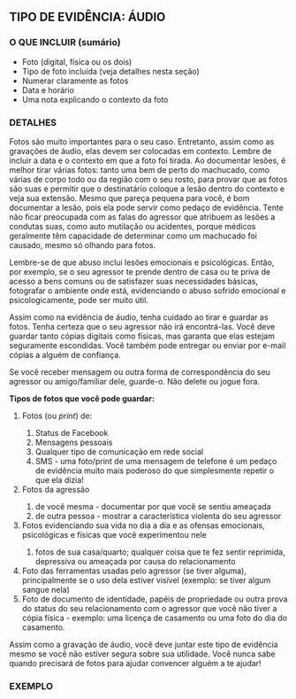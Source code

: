 <h2>TIPO DE EVIDÊNCIA: ÁUDIO</h2>
<h3>O QUE INCLUIR (sumário)</h3>
<ul>
    <li>Foto (digital, física ou os dois) </li>
    <li>Tipo de foto incluída (veja detalhes nesta seção)</li>
    <li>Numerar claramente as fotos</li>
    <li>Data e horário</li>
    <li>Uma nota explicando o contexto da foto</li>
</ul>
<h3>DETALHES</h3>
<p>Fotos são muito importantes para o seu caso. Entretanto, assim como as gravações de áudio, elas devem ser colocadas em contexto. Lembre de incluir a data e o contexto em que a foto foi tirada. Ao documentar lesões, é melhor tirar várias fotos: tanto uma bem de perto do machucado, como várias de corpo todo ou da região com o seu rosto, para provar que as fotos são suas e permitir que o destinatário coloque a lesão dentro do contexto e veja sua extensão. Mesmo que pareça pequena para você, é bom documentar a lesão, pois ela pode servir como pedaço de evidência. Tente não ficar preocupada com as falas do agressor que atribuem as lesões a condutas suas, como auto mutilação ou acidentes, porque médicos geralmente têm capacidade de determinar como um machucado foi causado, mesmo só olhando para fotos.</p>
<p>Lembre-se de que abuso inclui lesões emocionais e psicológicas. Então, por exemplo, se o seu agressor te prende dentro de casa ou te priva de acesso a bens comuns ou de satisfazer suas necessidades básicas, fotografar o ambiente onde está, evidenciando o abuso sofrido emocional e psicologicamente, pode ser muito útil.</p>
<p>Assim como na evidência de áudio, tenha cuidado ao tirar e guardar as fotos. Tenha certeza que o seu agressor não irá encontrá-las. Você deve guardar tanto cópias digitais como físicas, mas garanta que elas estejam seguramente escondidas. Você também pode entregar ou enviar por e-mail cópias a alguém de confiança.</p>
<p>Se você receber mensagem ou outra forma de correspondência do seu agressor ou amigo/familiar dele, guarde-o. Não delete ou jogue fora.</p>
<strong>Tipos de fotos que você pode guardar:</strong>
<ol>
    <li>Fotos (ou <em>print</em>) de:</li>
    <ol>
        <li>Status de Facebook</li>
        <li>Mensagens pessoais</li>
        <li>Qualquer tipo de comunicação em rede social</li>
        <li>SMS - uma foto/print de uma mensagem de telefone é um pedaço de evidência muito mais poderoso do que simplesmente repetir o que ela dizia!</li>
    </ol>
    <li>Fotos da agressão</li>
    <ol>
        <li>de você mesma - documentar por que você se sentiu ameaçada</li>
        <li>de outra pessoa - mostrar a característica violenta do seu agressor</li>
    </ol>
    <li>Fotos evidenciando sua vida no dia a dia e as ofensas emocionais, psicológicas e físicas que você experimentou nele</li>
    <ol>
        <li>fotos de sua casa/quarto; qualquer coisa que te fez sentir reprimida, depressiva ou ameaçada por causa do relacionamento</li>
    </ol>
    <li>Foto das ferramentas usadas pelo agressor (se tiver alguma), principalmente se o uso dela estiver visível (exemplo: se tiver algum sangue nela)</li>
    <li>Foto de documento de identidade, papéis de propriedade ou outra prova do status do seu relacionamento com o agressor que você não tiver a cópia física - exemplo: uma licença de casamento ou uma foto do dia do casamento.</li>
</ol>
<p>Assim como a gravação de áudio, você deve juntar este tipo de evidência mesmo se você não estiver segura sobre sua utilidade. Você nunca sabe quando precisará de fotos para ajudar convencer alguém a te ajudar!</p>
<h3>EXEMPLO</h3>